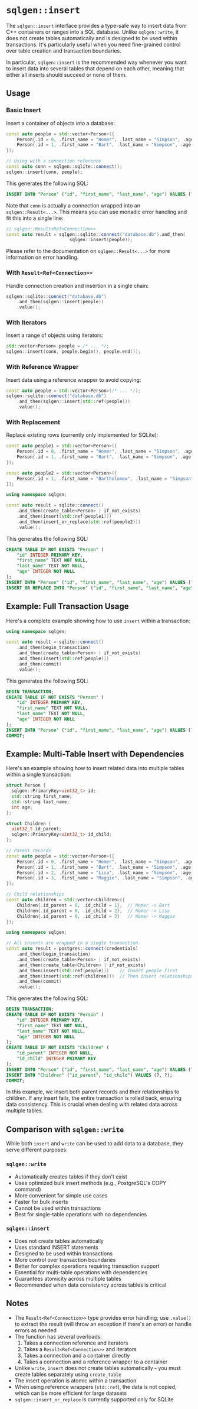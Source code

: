 # `sqlgen::insert`

The `sqlgen::insert` interface provides a type-safe way to insert data from C++ containers or ranges into a SQL database. Unlike `sqlgen::write`, it does not create tables automatically and is designed to be used within transactions. It's particularly useful when you need fine-grained control over table creation and transaction boundaries. 

In particular, `sqlgen::insert` is the recommended way whenever you want to insert data into several tables that depend on each other, meaning that either all inserts should succeed or none of them.

## Usage

### Basic Insert

Insert a container of objects into a database:

```cpp
const auto people = std::vector<Person>({
    Person{.id = 0, .first_name = "Homer", .last_name = "Simpson", .age = 45},
    Person{.id = 1, .first_name = "Bart", .last_name = "Simpson", .age = 10}
});

// Using with a connection reference
const auto conn = sqlgen::sqlite::connect();
sqlgen::insert(conn, people);
```

This generates the following SQL:

```sql
INSERT INTO "Person" ("id", "first_name", "last_name", "age") VALUES (?, ?, ?, ?);
```

Note that `conn` is actually a connection wrapped into an `sqlgen::Result<...>`.
This means you can use monadic error handling and fit this into a single line:

```cpp
// sqlgen::Result<Ref<Connection>>
const auto result = sqlgen::sqlite::connect("database.db").and_then(
                        sqlgen::insert(people));
```

Please refer to the documentation on `sqlgen::Result<...>` for more information on error handling.

### With `Result<Ref<Connection>>`

Handle connection creation and insertion in a single chain:

```cpp
sqlgen::sqlite::connect("database.db")
    .and_then(sqlgen::insert(people))
    .value();
```

### With Iterators

Insert a range of objects using iterators:

```cpp
std::vector<Person> people = /* ... */;
sqlgen::insert(conn, people.begin(), people.end());
```

### With Reference Wrapper

Insert data using a reference wrapper to avoid copying:

```cpp
const auto people = std::vector<Person>(/* ... */);
sqlgen::sqlite::connect("database.db")
    .and_then(sqlgen::insert(std::ref(people)))
    .value();
```

### With Replacement

Replace existing rows (currently only implemented for SQLite):

```cpp
const auto people1 = std::vector<Person>({
    Person{.id = 0, .first_name = "Homer", .last_name = "Simpson", .age = 45},
    Person{.id = 1, .first_name = "Bart", .last_name = "Simpson", .age = 10}
});

const auto people2 = std::vector<Person>({
    Person{.id = 1, .first_name = "Bartholomew", .last_name = "Simpson", .age = 10}
});

using namespace sqlgen;

const auto result = sqlite::connect()
    .and_then(create_table<Person> | if_not_exists)
    .and_then(insert(std::ref(people1)))
    .and_then(insert_or_replace(std::ref(people2)))
    .value();
```

This generates the following SQL:

```sql
CREATE TABLE IF NOT EXISTS "Person" (
    "id" INTEGER PRIMARY KEY,
    "first_name" TEXT NOT NULL,
    "last_name" TEXT NOT NULL,
    "age" INTEGER NOT NULL
);
INSERT INTO "Person" ("id", "first_name", "last_name", "age") VALUES (?, ?, ?, ?);
INSERT OR REPLACE INTO "Person" ("id", "first_name", "last_name", "age") VALUES (?, ?, ?, ?);
```

## Example: Full Transaction Usage

Here's a complete example showing how to use `insert` within a transaction:

```cpp
using namespace sqlgen;

const auto result = sqlite::connect()
    .and_then(begin_transaction)
    .and_then(create_table<Person> | if_not_exists)
    .and_then(insert(std::ref(people)))
    .and_then(commit)
    .value();
```

This generates the following SQL:

```sql
BEGIN TRANSACTION;
CREATE TABLE IF NOT EXISTS "Person" (
    "id" INTEGER PRIMARY KEY,
    "first_name" TEXT NOT NULL,
    "last_name" TEXT NOT NULL,
    "age" INTEGER NOT NULL
);
INSERT INTO "Person" ("id", "first_name", "last_name", "age") VALUES (?, ?, ?, ?);
COMMIT;
```

## Example: Multi-Table Insert with Dependencies

Here's an example showing how to insert related data into multiple tables within a single transaction:

```cpp
struct Person {
  sqlgen::PrimaryKey<uint32_t> id;
  std::string first_name;
  std::string last_name;
  int age;
};

struct Children {
  uint32_t id_parent;
  sqlgen::PrimaryKey<uint32_t> id_child;
};

// Parent records
const auto people = std::vector<Person>({
    Person{.id = 0, .first_name = "Homer", .last_name = "Simpson", .age = 45},
    Person{.id = 1, .first_name = "Bart", .last_name = "Simpson", .age = 10},
    Person{.id = 2, .first_name = "Lisa", .last_name = "Simpson", .age = 8},
    Person{.id = 3, .first_name = "Maggie", .last_name = "Simpson", .age = 0}
});

// Child relationships
const auto children = std::vector<Children>({
    Children{.id_parent = 0, .id_child = 1},  // Homer -> Bart
    Children{.id_parent = 0, .id_child = 2},  // Homer -> Lisa
    Children{.id_parent = 0, .id_child = 3}   // Homer -> Maggie
});

using namespace sqlgen;

// All inserts are wrapped in a single transaction
const auto result = postgres::connect(credentials)
    .and_then(begin_transaction)
    .and_then(create_table<Person> | if_not_exists)
    .and_then(create_table<Children> | if_not_exists)
    .and_then(insert(std::ref(people)))    // Insert people first
    .and_then(insert(std::ref(children)))  // Then insert relationships
    .and_then(commit)
    .value();
```

This generates the following SQL:

```sql
BEGIN TRANSACTION;
CREATE TABLE IF NOT EXISTS "Person" (
    "id" INTEGER PRIMARY KEY,
    "first_name" TEXT NOT NULL,
    "last_name" TEXT NOT NULL,
    "age" INTEGER NOT NULL
);
CREATE TABLE IF NOT EXISTS "Children" (
    "id_parent" INTEGER NOT NULL,
    "id_child" INTEGER PRIMARY KEY
);
INSERT INTO "Person" ("id", "first_name", "last_name", "age") VALUES (?, ?, ?, ?);
INSERT INTO "Children" ("id_parent", "id_child") VALUES (?, ?);
COMMIT;
```

In this example, we insert both parent records and their relationships to children. If any insert fails, the entire transaction is rolled back, ensuring data consistency. This is crucial when dealing with related data across multiple tables.

## Comparison with `sqlgen::write`

While both `insert` and `write` can be used to add data to a database, they serve different purposes:

### `sqlgen::write`
- Automatically creates tables if they don't exist
- Uses optimized bulk insert methods (e.g., PostgreSQL's COPY command)
- More convenient for simple use cases
- Faster for bulk inserts
- Cannot be used within transactions
- Best for single-table operations with no dependencies

### `sqlgen::insert`
- Does not create tables automatically
- Uses standard INSERT statements
- Designed to be used within transactions
- More control over transaction boundaries
- Better for complex operations requiring transaction support
- Essential for multi-table operations with dependencies
- Guarantees atomicity across multiple tables
- Recommended when data consistency across tables is critical

## Notes

- The `Result<Ref<Connection>>` type provides error handling; use `.value()` to extract the result (will throw an exception if there's an error) or handle errors as needed
- The function has several overloads:
  1. Takes a connection reference and iterators
  2. Takes a `Result<Ref<Connection>>` and iterators
  3. Takes a connection and a container directly
  4. Takes a connection and a reference wrapper to a container
- Unlike `write`, `insert` does not create tables automatically - you must create tables separately using `create_table`
- The insert operation is atomic within a transaction
- When using reference wrappers (`std::ref`), the data is not copied, which can be more efficient for large datasets
- `sqlgen::insert_or_replace` is currently supported only for SQLite
